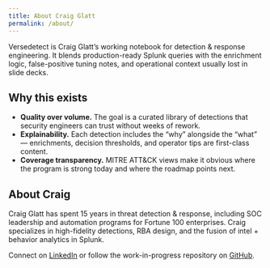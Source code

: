 ```yaml
---
title: About Craig Glatt
permalink: /about/
---
```


Versedetect is Craig Glatt’s working notebook for detection & response engineering. It blends production-ready Splunk
queries with the enrichment logic, false-positive tuning notes, and operational context usually lost in slide decks.

## Why this exists

- **Quality over volume.** The goal is a curated library of detections that security engineers can trust without weeks
  of rework.
- **Explainability.** Each detection includes the “why” alongside the “what” — enrichments, decision thresholds, and
  operator tips are first-class content.
- **Coverage transparency.** MITRE ATT&CK views make it obvious where the program is strong today and where the roadmap
  points next.

## About Craig

Craig Glatt has spent 15 years in threat detection & response, including SOC leadership and automation programs for
Fortune 100 enterprises. Craig specializes in high-fidelity detections, RBA design, and the fusion of intel + behavior
analytics in Splunk.

Connect on [LinkedIn](https://www.linkedin.com/in/craig-glatt-8a06362) or follow the work-in-progress repository on
[GitHub](https://github.com/tweakn74/versedetect).
